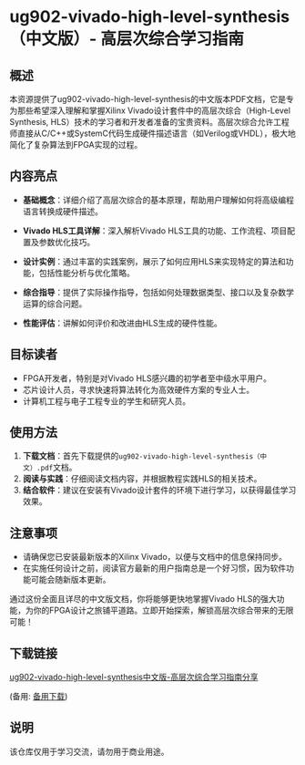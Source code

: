 # ug902-vivado-high-level-synthesis（中文版）- 高层次综合学习指南

## 概述

本资源提供了ug902-vivado-high-level-synthesis的中文版本PDF文档，它是专为那些希望深入理解和掌握Xilinx Vivado设计套件中的高层次综合（High-Level Synthesis, HLS）技术的学习者和开发者准备的宝贵资料。高层次综合允许工程师直接从C/C++或SystemC代码生成硬件描述语言（如Verilog或VHDL），极大地简化了复杂算法到FPGA实现的过程。

## 内容亮点

- **基础概念**：详细介绍了高层次综合的基本原理，帮助用户理解如何将高级编程语言转换成硬件描述。
  
- **Vivado HLS工具详解**：深入解析Vivado HLS工具的功能、工作流程、项目配置及参数优化技巧。
  
- **设计实例**：通过丰富的实践案例，展示了如何应用HLS来实现特定的算法和功能，包括性能分析与优化策略。
  
- **综合指导**：提供了实际操作指导，包括如何处理数据类型、接口以及复杂数学运算的综合问题。
  
- **性能评估**：讲解如何评价和改进由HLS生成的硬件性能。

## 目标读者

- FPGA开发者，特别是对Vivado HLS感兴趣的初学者至中级水平用户。
- 芯片设计人员，寻求快速将算法转化为高效硬件方案的专业人士。
- 计算机工程与电子工程专业的学生和研究人员。

## 使用方法

1. **下载文档**：首先下载提供的`ug902-vivado-high-level-synthesis（中文）.pdf`文档。
2. **阅读与实践**：仔细阅读文档内容，并根据教程实践HLS的相关技术。
3. **结合软件**：建议在安装有Vivado设计套件的环境下进行学习，以获得最佳学习效果。

## 注意事项

- 请确保您已安装最新版本的Xilinx Vivado，以便与文档中的信息保持同步。
- 在实施任何设计之前，阅读官方最新的用户指南总是一个好习惯，因为软件功能可能会随新版本更新。

通过这份全面且详尽的中文版文档，你将能够更快地掌握Vivado HLS的强大功能，为你的FPGA设计之旅铺平道路。立即开始探索，解锁高层次综合带来的无限可能！

## 下载链接
[ug902-vivado-high-level-synthesis中文版-高层次综合学习指南分享](https://pan.quark.cn/s/3594bbe16d38) 

(备用: [备用下载](https://pan.baidu.com/s/13mMPDi7CXPY7BMy5wwOlew?pwd=1234))

## 说明

该仓库仅用于学习交流，请勿用于商业用途。
